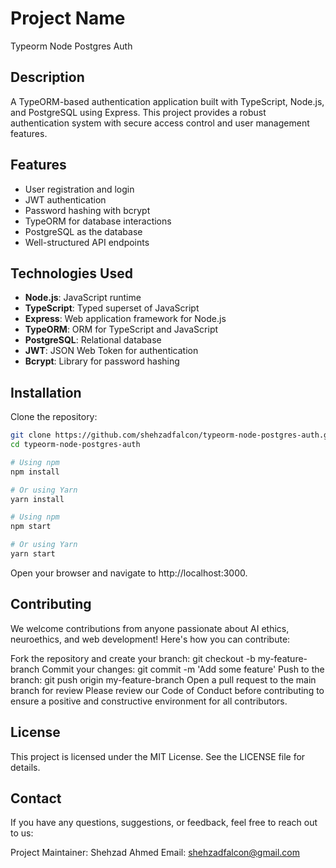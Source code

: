 # Project Name
Typeorm Node Postgres Auth

## Description
A TypeORM-based authentication application built with TypeScript, Node.js, and PostgreSQL using Express. This project provides a robust authentication system with secure access control and user management features.

## Features
- User registration and login
- JWT authentication
- Password hashing with bcrypt
- TypeORM for database interactions
- PostgreSQL as the database
- Well-structured API endpoints

## Technologies Used
- **Node.js**: JavaScript runtime
- **TypeScript**: Typed superset of JavaScript
- **Express**: Web application framework for Node.js
- **TypeORM**: ORM for TypeScript and JavaScript
- **PostgreSQL**: Relational database
- **JWT**: JSON Web Token for authentication
- **Bcrypt**: Library for password hashing

## Installation

 Clone the repository:
   ```bash
   git clone https://github.com/shehzadfalcon/typeorm-node-postgres-auth.git
   cd typeorm-node-postgres-auth
   ```
   
```bash
# Using npm
npm install

# Or using Yarn
yarn install
```
```bash
# Using npm
npm start

# Or using Yarn
yarn start
```
Open your browser and navigate to http://localhost:3000.


## Contributing
We welcome contributions from anyone passionate about AI ethics, neuroethics, and web development! Here's how you can contribute:

Fork the repository and create your branch: git checkout -b my-feature-branch
Commit your changes: git commit -m 'Add some feature'
Push to the branch: git push origin my-feature-branch
Open a pull request to the main branch for review
Please review our Code of Conduct before contributing to ensure a positive and constructive environment for all contributors.


## License
This project is licensed under the MIT License. See the LICENSE file for details.

## Contact
If you have any questions, suggestions, or feedback, feel free to reach out to us:

Project Maintainer: Shehzad Ahmed
Email: shehzadfalcon@gmail.com

